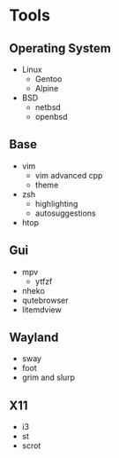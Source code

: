 # Tools

## Operating System

- Linux
    - Gentoo
    - Alpine
- BSD
    - netbsd
    - openbsd

## Base

- vim
    - vim advanced cpp
    - theme
- zsh
    - highlighting
    - autosuggestions
- htop

## Gui

- mpv
    - ytfzf
- nheko
- qutebrowser
- litemdview

## Wayland

- sway
- foot
- grim and slurp

## X11

- i3
- st
- scrot
